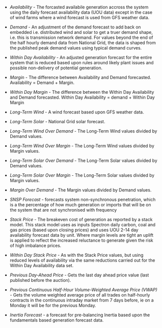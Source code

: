* *Availability* - The forcasted availabile generation accross the system using the daily forecast availability data (UOU data) except in the case of wind farms where a wind forecast is used from GFS weather data.

* *Demand* - An adjustment of the demand forecast to add back on embedded i.e. distributed wind and solar to get a truer demand shape, i.e. this is transmission network demand. For values beyond the end of the half hourly demand data from National Grid, the data is shaped from the published peak demand values using typical demand curves.

* *Within Day Availability* - An adjusted generation forecast for the entire system that is reduced based upon rules around likely plant issues and possible non-delivery of potential generation.

* *Margin* - The difference between Availability and Demand forecasted. Availability = Demand + Margin.

* *Within Day Margin* - The difference between the Within Day Availability and Demand forecasted. Within Day Availability = demand + Within Day Margin

* *Long-Term Wind* - A wind forecast based upon GFS weather data.

* *Long-Term Solar* - National Grid solar forecast.

* *Long-Term Wind Over Demand* - The Long-Term Wind values divided by Demand values.

* *Long-Term Wind Over Margin* - The Long-Term Wind values divided by Margin values.

* *Long-Term Solar Over Demand* - The Long-Term Solar values divided by Demand values.

* *Long-Term Solar Over Margin* - The Long-Term Solar values divided by Margin values.

* *Margin Over Demand* - The Margin values divided by Demand values.

* *SNSP Forecast* - forecasts system non-synchronous penetration, which is a the percentage of how much generation or imports that will be on the system that are not synchronised with frequency

* *Stack Price* - The breakeven cost of generation as reported by a stack model. This stack model uses as inputs Spectron daily carbon, coal and gas prices (based upon closing prices) and uses UOU 2-14 day availability forecast data by unit. Where margin levels are tight an uplift is applied to reflect the increased reluctance to generate given the risk of high imbalance prices.

* *Within Day Stack Price* - As with the Stack Price values, but using reduced levels of availability via the same reductions carried out for the Within Day Availability data set.

* *Previous Day-Ahead Price* - Gets the last day ahead price value (last published before the auction).

* *Previous Continuous Half-Hour Volume-Weighted Average Price (VWAP)* - Gets the volume weighted average price of all trades on half-hourly contracts in the continuous intraday market from 7 days before, ie on a Monday it will be for the previous Monday.

* *Inertia Forecast* - a forecast for pre-balancing Inertia based upon the fundamentals based generation forecast data.